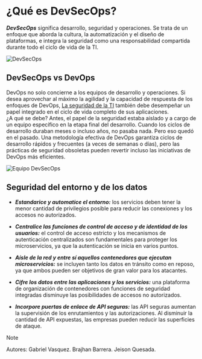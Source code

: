 # ¿Qué es DevSecOps?
**_DevSecOps_** significa desarrollo, seguridad y operaciones. Se trata de un enfoque 
que aborda la cultura, la automatización y el diseño de plataformas, e integra la 
seguridad como una responsabilidad compartida durante todo el ciclo de vida de la TI.

![DevSecOps](https://miro.medium.com/v2/resize:fit:1400/0*hHrFoyntyRG_WLg9.png)

## DevSecOps vs DevOps
DevOps no solo concierne a los equipos de desarrollo y operaciones. Si desea aprovechar 
al máximo la agilidad y la capacidad de respuesta de los enfoques de DevOps, [La seguridad 
de la TI](https://www.redhat.com/es/topics/security) 
también debe desempeñar un papel integrado en el ciclo de vida completo de sus aplicaciones.  
¿A qué se debe? Antes, el papel de la seguridad estaba aislado y a cargo de un equipo específico en 
la etapa final del desarrollo. Cuando los ciclos de desarrollo duraban meses o incluso años, no pasaba 
nada. Pero eso quedó en el pasado. Una metodología efectiva de DevOps garantiza ciclos de desarrollo 
rápidos y frecuentes (a veces de semanas o días), pero las prácticas de seguridad obsoletas pueden 
revertir incluso las iniciativas de DevOps más eficientes.

![Equipo DevSecOps](https://www.redhat.com/rhdc/managed-files/devsecops-collab-405x308_0.png)

## Seguridad del entorno y de los datos
+ **_Estandarice y automatice el entorno:_** los servicios deben tener la menor cantidad de privilegios posible 
para reducir las conexiones y los accesos no autorizados.

+ **_Centralice las funciones de control de acceso y de identidad de los usuarios:_** el control de acceso estricto y los 
mecanismos de autenticación centralizados son fundamentales para proteger los microservicios, ya que la autenticación se inicia en varios puntos.

+ **_Aísle de la red y entre sí aquellos contenedores que ejecutan microservicios:_** se incluyen tanto los datos en tránsito como en reposo, ya que ambos 
pueden ser objetivos de gran valor para los atacantes.

+ **_Cifre los datos entre las aplicaciones y los servicios:_** una plataforma de organización de contenedores con funciones de 
seguridad integradas disminuye las posibilidades de accesos no autorizados.

+ **_Incorpore puertas de enlace de API seguras:_** las API seguras aumentan la supervisión de los enrutamientos y las autorizaciones. 
Al disminuir la cantidad de API expuestas, las empresas pueden reducir las superficies de ataque.  

> [!NOTE]
> Autores:
> Gabriel Vasquez.
> Brajhan Barrera.
> Jeison Quesada.
